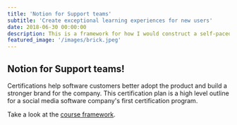 ```yaml
---
title: 'Notion for Support teams'
subtitle: 'Create exceptional learning experiences for new users'
date: 2018-06-30 00:00:00
description: This is a framework for how I would construct a self-paced online course to teach Support teams how to use Notion.
featured_image: '/images/brick.jpeg'
---
```




## Notion for Support teams! 

Certifications help software customers better adopt the product and build a stronger brand for the company. This certification plan is a high level outline for a social media software company's first certification program.

Take a look at the [course framework](https://katieslearnings.com/assets/Notion-for-Support-Teams.pdf).



